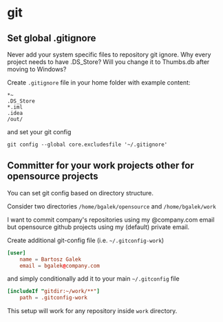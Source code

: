 # git

## Set global .gitignore <a href="#set-global-gitignore" id="set-global-gitignore"></a>

Never add your system specific files to repository git ignore. Why every project needs to have .DS\_Store? Will you change it to Thumbs.db after moving to Windows?

Create `.gitignore` file in your home folder with example content:

```gitignore
*~
.DS_Store
*.iml
.idea
/out/
```

and set your git config

`git config --global core.excludesfile '~/.gitignore'`

## Committer for your work projects other for opensource projects <a href="#committer-for-all-company-projects-other-for-opensource-projects" id="committer-for-all-company-projects-other-for-opensource-projects"></a>

You can set git config based on directory structure.

Consider two directories `/home/bgalek/opensource` and `/home/bgalek/work`

I want to commit company's repositories using my @company.com email but opensource github projects using my (default) private email.

Create additional git-config file (i.e. `~/.gitconfig-work`)

```toml
[user]
    name = Bartosz Galek
    email = bgalek@company.com
```

and simply conditionally add it to your main `~/.gitconfig` file

```toml
[includeIf "gitdir:~/work/**"]
    path = .gitconfig-work
```

This setup will work for any repository inside `work` directory.
